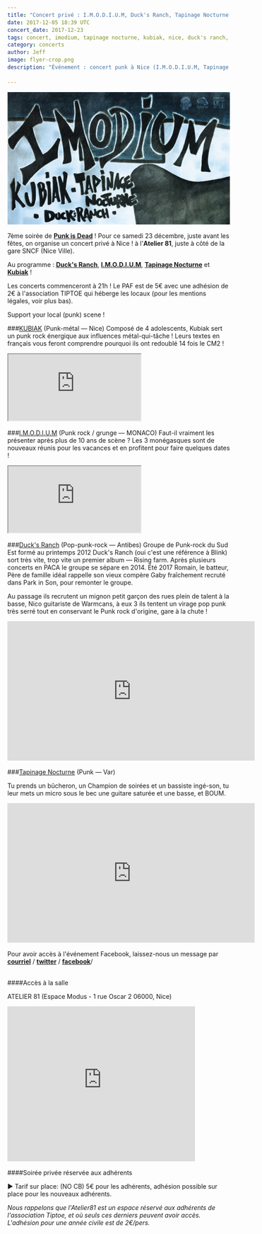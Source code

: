 ```yaml
---
title: "Concert privé : I.M.O.D.I.U.M, Duck's Ranch, Tapinage Nocturne et Kubiak !"
date: 2017-12-05 18:39 UTC
concert_date: 2017-12-23
tags: concert, imodium, tapinage nocturne, kubiak, nice, duck's ranch, punk rock
category: concerts
author: Jeff
image: flyer-crop.png
description: "Événement : concert punk à Nice (I.M.O.D.I.U.M, Tapinage Nocturne, Kubiak et Duck's Ranch) le 23 déc / 5€ (+2 € Adh)"

---
```


[![Flyer](2017-12-05-concert-prive-i-m-o-d-i-u-m-duck-s-ranch-tapinage-nocturne-et-kubiak/flyer-crop.png)](2017-12-05-concert-prive-i-m-o-d-i-u-m-duck-s-ranch-tapinage-nocturne-et-kubiak/flyer.png)

7ème soirée de [**Punk is Dead**](https://facebook.com/punkisdeadasso) !
Pour ce samedi 23 décembre, juste avant les fêtes, on organise un concert privé à Nice ! à l'**Atelier 81**, juste à côté de la gare SNCF (Nice Ville).

Au programme : [**Duck's Ranch**](https://www.facebook.com/Ducksranch/), [**I.M.O.D.I.U.M**](https://www.facebook.com/IMODIUM-80470588706/), [**Tapinage Nocturne**](https://www.facebook.com/Tapinage-Nocturne-295231983971396/) et [**Kubiak**](https://www.facebook.com/kubiaklegroupe/) !

Les concerts commenceront à 21h !
Le PAF est de 5€ avec une adhésion de 2€ à l'association TIPTOE qui héberge les locaux (pour les mentions légales, voir plus bas).

Support your local (punk) scene !

###[KUBIAK](https://www.facebook.com/kubiaklegroupe) (Punk-métal — Nice)
Composé de 4 adolescents, Kubiak sert un punk rock énergique aux influences métal-qui-tâche ! Leurs textes en français vous feront comprendre pourquoi ils ont redoublé 14 fois le CM2 !
<iframe class="bandcamp-large" src="https://bandcamp.com/EmbeddedPlayer/album=2374811186/size=large/bgcol=333333/linkcol=0f91ff/tracklist=false/artwork=small/transparent=true/" seamless><a href="https://kubiak.bandcamp.com/album/pizzapocalypse">Pizzapocalypse by Kubiak</a></iframe>
<br/>


###[I.M.O.D.I.U.M](https://www.facebook.com/IMODIUM-80470588706/) (Punk rock / grunge — MONACO)
Faut-il vraiment les présenter après plus de 10 ans de scène ? Les 3 monégasques sont de nouveaux réunis pour les vacances et en profitent pour faire quelques dates !
<iframe class='bandcamp-large' src="https://bandcamp.com/EmbeddedPlayer/album=1425510613/size=large/bgcol=333333/linkcol=0f91ff/tracklist=false/artwork=small/transparent=true/" seamless><a href="https://imodium.bandcamp.com/album/un-dernier-pour-la-route">Un dernier pour la route by I.M.O.D.I.U.M</a></iframe>
<br/>

###[Duck's Ranch](https://www.facebook.com/Ducksranch/) (Pop-punk-rock — Antibes)
Groupe de Punk-rock du Sud Est formé au printemps 2012 Duck's Ranch (oui c'est une référence à Blink) sort très vite, trop vite un premier album — Rising farm. Après plusieurs concerts en PACA le groupe se sépare en 2014. Été 2017 Romain, le batteur, Père de famille idéal rappelle son vieux compère Gaby fraîchement recruté dans Park in Son, pour remonter le groupe.

Au passage ils recrutent un mignon petit garçon des rues plein de talent à la basse, Nico guitariste de Warmcans, à eux 3 ils tentent un virage pop punk très serré tout en conservant le Punk rock d'origine, gare à la chute !
<br/>
<iframe width="560" height="315" src="https://www.youtube-nocookie.com/embed/EoMS9c9KbnY" frameborder="0" allowfullscreen></iframe>
<br/>


###[Tapinage Nocturne](https://www.facebook.com/Tapinage-Nocturne-295231983971396/) (Punk — Var)

Tu prends un bûcheron, un Champion de soirées et un bassiste ingé-son, tu leur mets un micro sous le bec une guitare saturée et une basse, et BOUM.

<iframe width="560" height="315" src="https://www.youtube-nocookie.com/embed/vZ-oRUYvX6Y?rel=0&amp;controls=0" frameborder="0"  allowfullscreen></iframe>
<br/>




Pour avoir accès à l'événement Facebook, laissez-nous un message par [**courriel**](mailto:asso@punkisdead.fr) / [**twitter**](https://twitter.com/assopunkisdead) / [**facebook**](https://facebook.com/punkisdeadassos)/
<br/>
<br/>


####Accès à la salle

ATELIER 81 (Espace Modus - 1 rue Oscar 2 06000, Nice)

<iframe width="425" height="350" frameborder="0" scrolling="no" marginheight="0" marginwidth="0" src="https://www.openstreetmap.org/export/embed.html?bbox=7.254712879657746%2C43.70312028704208%2C7.256965935230256%2C43.70457649446036&amp;layer=mapnik&amp;marker=43.703848395172805%2C7.255839407444" class="openstreetmap"></iframe>
<br/>

####Soirée privée réservée aux adhérents

► Tarif sur place: (NO CB)
5€ pour les adhérents, adhésion possible sur place pour les nouveaux adhérents.

*Nous rappelons que l'Atelier81 est un espace réservé aux adhérents de l'association Tiptoe, et où seuls ces derniers peuvent avoir accès.*
<br/>
*L'adhésion pour une année civile est de 2€/pers.*
